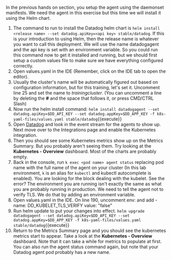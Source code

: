 In the previous hands on section, you setup the agent using the daemonset manifests. We need the agent in this exercise but this time we will install it using the Helm chart. 

1. The command to run to install the Datadog helm chart is `helm install <release name> --set datadog.apiKey=<api key> stable/datadog`. If this is your introduction to using Helm, then the release name is whatever you want to call this deployment. We will use the name datadogagent and the api key is set with an environment variable. So you could run this command now to get it installed and running, but we should first setup a custom values file to make sure we have everything configured correctly.
1. Open values.yaml in the IDE (Remember, click on the IDE tab to open the editor).
1. Usually the cluster's name will be automatically figured out based on configuration information, but for this training, let's set it. Uncomment line 25 and set the name to *trainingcluster*. (You can uncomment a line by deleting the **#** and the space that follows it, or press CMD/CTRL Slash)
1. Now run the helm install command: `helm install datadogagent --set datadog.apiKey=$DD_API_KEY --set datadog.appKey=$DD_APP_KEY -f k8s-yaml-files/values.yaml stable/datadog`{{execute}}
1. Open <a href="https://app.datadoghq.com/event/stream" target="_datadog">Datadog</a> and look in the event stream for the agents to show up. Next move over to the Integrations page and enable the Kubernetes integration. 
1. Then you should see some Kubernetes metrics show up on the Metrics Summary. But you probably aren't seeing them. Try looking at the **Kubernetes - Overview** dashboard. Most of the charts are probably empty.
1. Back in the console, run `k exec <pod name> agent status` replacing pod name with the full name of the agent on your cluster (In this lab environment, `k` is an alias for `kubectl` and kubectl autocomplete is enabled). You are looking for the block dealing with the kubelet. See the error? The environment you are running isn't exactly the same as what you are probably running in production. We need to tell the agent not to verify TLS. We do that by adding an environment variable.
1. Open values.yaml in the IDE. On line 190, uncomment env: and add
        - name: DD_KUBELET_TLS_VERIFY
          value: "false"
1. Run helm update to put your changes into effect. `helm upgrade datadogagent --set datadog.apiKey=$DD_API_KEY --set datadog.appKey=$DD_APP_KEY -f k8s-yaml-files/values.yaml stable/datadog`{{execute}}
1. Return to the Metrics Summary page and you should see the kubernetes metrics start to appear. Take a look at the **Kubernetes - Overview** dashboard. Note that it can take a while for metrics to populate at first. You can also run the agent status command again, but note that your Datadog agent pod probably has a new name. 
